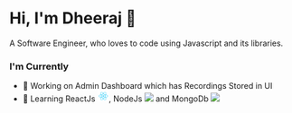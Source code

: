 # Hi, I'm Dheeraj 👋
A Software Engineer, who loves to code using Javascript and its libraries.

### I'm Currently
- 🔭 Working on Admin Dashboard which has Recordings Stored in UI
- 🌱 Learning ReactJs <img height="20" src="https://raw.githubusercontent.com/github/explore/80688e429a7d4ef2fca1e82350fe8e3517d3494d/topics/react/react.png">, 
NodeJs <img height = "20" src = "https://commons.wikimedia.org/wiki/File:NodeJS.png#/media/File:NodeJS.png"> and 
MongoDb <img height = "20" src ="https://commons.wikimedia.org/wiki/Category:MongoDB#/media/File:Antu_mongodb.svg">

